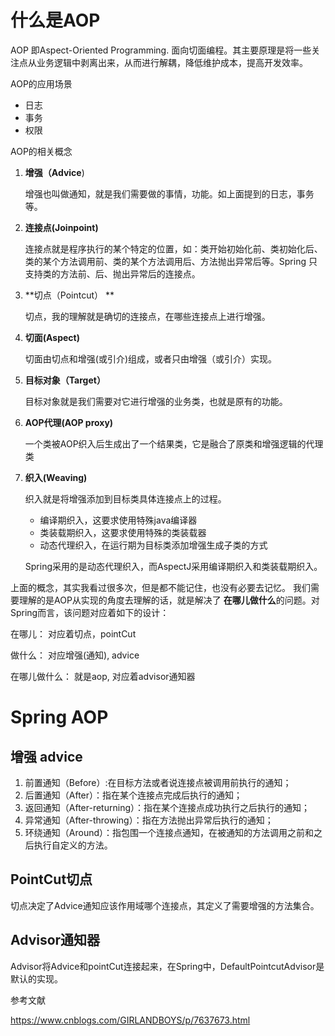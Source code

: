 # 什么是AOP

AOP 即Aspect-Oriented Programming. 面向切面编程。其主要原理是将一些关注点从业务逻辑中剥离出来，从而进行解耦，降低维护成本，提高开发效率。

AOP的应用场景

- 日志
- 事务
- 权限

AOP的相关概念

1. **增强（Advice**)

   增强也叫做通知，就是我们需要做的事情，功能。如上面提到的日志，事务等。

2. **连接点(Joinpoint)**

   连接点就是程序执行的某个特定的位置，如：类开始初始化前、类初始化后、类的某个方法调用前、类的某个方法调用后、方法抛出异常后等。Spring 只支持类的方法前、后、抛出异常后的连接点。

3. **切点（Pointcut） **

   切点，我的理解就是确切的连接点，在哪些连接点上进行增强。

4. **切面(Aspect)**

   切面由切点和增强(或引介)组成，或者只由增强（或引介）实现。

5. **目标对象（Target）**

   目标对象就是我们需要对它进行增强的业务类，也就是原有的功能。

6. **AOP代理(AOP proxy)**

   一个类被AOP织入后生成出了一个结果类，它是融合了原类和增强逻辑的代理类

7. **织入(Weaving)**

   织入就是将增强添加到目标类具体连接点上的过程。

   - 编译期织入，这要求使用特殊java编译器
   - 类装载期织入，这要求使用特殊的类装载器
   - 动态代理织入，在运行期为目标类添加增强生成子类的方式

    Spring采用的是动态代理织入，而AspectJ采用编译期织入和类装载期织入。

上面的概念，其实我看过很多次，但是都不能记住，也没有必要去记忆。 我们需要理解的是AOP从实现的角度去理解的话，就是解决了 **在哪儿做什么**的问题。对Spring而言，该问题对应着如下的设计： 

在哪儿： 对应着切点，pointCut

做什么： 对应增强(通知), advice 

在哪儿做什么： 就是aop, 对应着advisor通知器

# Spring AOP

## 增强 advice

1. 前置通知（Before）:在目标方法或者说连接点被调用前执行的通知；
2. 后置通知（After）：指在某个连接点完成后执行的通知；
3. 返回通知（After-returning）：指在某个连接点成功执行之后执行的通知；
4. 异常通知（After-throwing）：指在方法抛出异常后执行的通知；
5. 环绕通知（Around）：指包围一个连接点通知，在被通知的方法调用之前和之后执行自定义的方法。

## PointCut切点

切点决定了Advice通知应该作用域哪个连接点，其定义了需要增强的方法集合。

## Advisor通知器

Advisor将Advice和pointCut连接起来，在Spring中，DefaultPointcutAdvisor是默认的实现。



参考文献

<https://www.cnblogs.com/GIRLANDBOYS/p/7637673.html>